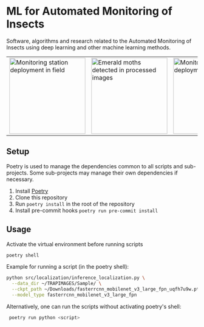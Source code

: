 # ML for Automated Monitoring of Insects

Software, algorithms and research related to the Automated Monitoring of Insects using deep learning and other machine learning methods.

<table>
<tr>
  <td>
<img width="200px" alt="Monitoring station deployment in field" src="https://user-images.githubusercontent.com/158175/212795444-3f638f4b-78f9-4f94-adf0-f2269427b441.png">
</td>
<td>
  <img width="200px" alt="Emerald moths detected in processed images" src="https://user-images.githubusercontent.com/158175/212794681-45a51172-1431-4475-87a8-9468032d6f7d.png">
</td>
  <td>
<img width="200px" alt="Monitoring station deployment in field" src="https://github.com/RolnickLab/ami-ml/assets/158175/1e6f9a7e-9744-43f6-be85-f53e9b684d27">
</td>
  <td>
<img width="200px" alt="Monitoring station deployment in field" src="https://github.com/RolnickLab/ami-ml/assets/158175/42db2783-5ccd-4de5-9f27-1f18b2b7f544">
</td>
</tr>
</table>

## Setup

Poetry is used to manage the dependencies common to all scripts and sub-projects. Some sub-projects may manage their own dependencies if necessary.

1. Install [Poetry](https://python-poetry.org/docs/#installation)
2. Clone this repository
3. Run `poetry install` in the root of the repository
4. Install pre-commit hooks `poetry run pre-commit install`

## Usage

Activate the virtual environment before running scripts

```bash
poetry shell
```

Example for running a script (in the poetry shell):

```bash
python src/localization/inference_localization.py \
  --data_dir ~/TRAPIMAGES/Sample/ \
  --ckpt_path ~/Downloads/fasterrcnn_mobilenet_v3_large_fpn_uqfh7u9w.pt \
  --model_type fasterrcnn_mobilenet_v3_large_fpn
```

Alternatively, one can run the scripts without activating poetry's shell:

```bash
 poetry run python <script>
```
